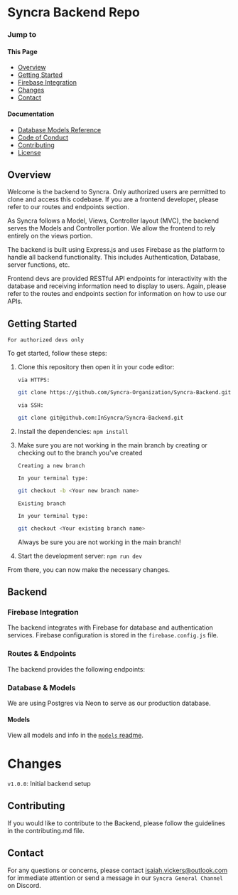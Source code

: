 # Syncra Backend Repo

### Jump to

#### This Page

- [Overview](#overview)
- [Getting Started](#getting-started)
- [Firebase Integration](#firebase-integration)
- [Changes](#changes)
- [Contact](#contact)

#### Documentation

- [Database Models Reference](./documentation/DATABASE.md)
- [Code of Conduct](./documentation/CODE_OF_CONDUCT.md)
- [Contributing](./documentation/CONTRIBUTING.md)
- [License](./documentation/LICENSE.md)

## Overview

Welcome is the backend to Syncra. Only authorized users are permitted to clone and access this codebase. If you are a frontend developer, please refer to our routes and endpoints section.

As Syncra follows a Model, Views, Controller layout (MVC), the backend serves the Models and Controller portion. We allow the frontend to rely entirely on the views portion.

The backend is built using Express.js and uses Firebase as the platform to handle all backend functionality. This includes Authentication, Database, server functions, etc.

Frontend devs are provided RESTful API endpoints for interactivity with the database and receiving information need to display to users. Again, please refer to the routes and endpoints section for information on how to use our APIs.

## Getting Started

`For authorized devs only`

To get started, follow these steps:

1.  Clone this repository then open it in your code editor:

    `via HTTPS:`

    ```bash
    git clone https://github.com/Syncra-Organization/Syncra-Backend.git
    ```

    `via SSH:`

    ```bash
    git clone git@github.com:InSyncra/Syncra-Backend.git
    ```

2.  Install the dependencies: `npm install`
3.  Make sure you are not working in the main branch by creating or checking out to the branch you've created

    `Creating a new branch`

        In your terminal type:

    ```bash
    git checkout -b <Your new branch name>
    ```

    `Existing branch`

        In your terminal type:

    ```bash
    git checkout <Your existing branch name>
    ```

    Always be sure you are not working in the main branch!

4.  Start the development server: `npm run dev`

From there, you can now make the necessary changes.

## Backend

### Firebase Integration

The backend integrates with Firebase for database and authentication services. Firebase configuration is stored in the `firebase.config.js` file.

### Routes & Endpoints

The backend provides the following endpoints:

<!-- TODO: Ruben and Tyler to add endpoints -->

### Database & Models

We are using Postgres via Neon to serve as our production database.

#### Models

View all models and info in the [`models` readme](./documentation/DATABASE.md).

# Changes

`v1.0.0`: Initial backend setup

## Contributing

If you would like to contribute to the Backend, please follow the guidelines in the contributing.md file.

## Contact

For any questions or concerns, please contact [isaiah.vickers@outlook.com](mailto:isaiah.vickers@outlook.com) for immediate attention or send a message in our `Syncra General Channel` on Discord.
